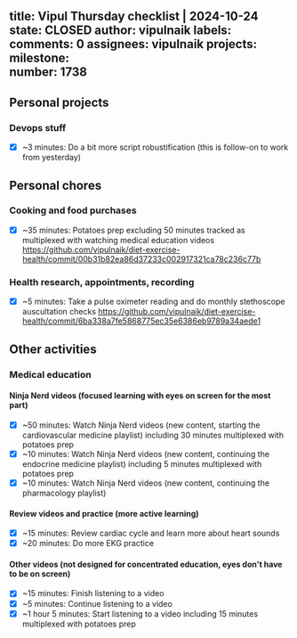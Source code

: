 title:	Vipul Thursday checklist | 2024-10-24
state:	CLOSED
author:	vipulnaik
labels:	
comments:	0
assignees:	vipulnaik
projects:	
milestone:	
number:	1738
--
## Personal projects

### Devops stuff

- [x] ~3 minutes: Do a bit more script robustification (this is follow-on to work from yesterday)

## Personal chores

### Cooking and food purchases

- [x] ~35 minutes: Potatoes prep excluding 50 minutes tracked as multiplexed with watching medical education videos https://github.com/vipulnaik/diet-exercise-health/commit/00b31b82ea86d37233c002917321ca78c236c77b

### Health research, appointments, recording

- [x] ~5 minutes: Take a pulse oximeter reading and do monthly stethoscope auscultation checks https://github.com/vipulnaik/diet-exercise-health/commit/6ba338a7fe5868775ec35e6386eb9789a34aede1

## Other activities

### Medical education

#### Ninja Nerd videos (focused learning with eyes on screen for the most part)

- [x] ~50 minutes: Watch Ninja Nerd videos (new content, starting the cardiovascular medicine playlist) including 30 minutes multiplexed with potatoes prep
- [x] ~10 minutes: Watch Ninja Nerd videos (new content, continuing the endocrine medicine playlist) including 5 minutes multiplexed with potatoes prep
- [x] ~10 minutes: Watch Ninja Nerd videos (new content, continuing the pharmacology playlist)

#### Review videos and practice (more active learning)

- [x] ~15 minutes: Review cardiac cycle and learn more about heart sounds
- [x] ~20 minutes: Do more EKG practice

#### Other videos (not designed for concentrated education, eyes don't have to be on screen)

- [x] ~15 minutes: Finish listening to a video
- [x] ~5 minutes: Continue listening to a video
- [x] ~1 hour 5 minutes: Start listening to a video including 15 minutes multiplexed with potatoes prep
